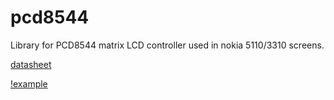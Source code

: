 # pcd8544

Library for PCD8544 matrix LCD controller used in nokia 5110/3310 screens.

[datasheet](doc/pdc8544-datasheet.pdf)

[!example](doc/pcd8544-1.jpg)
